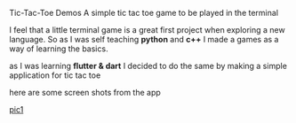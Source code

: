 Tic-Tac-Toe Demos
A simple tic tac toe game to be played in the terminal 

I feel that a little terminal game is a great first project when exploring a new language. So as I was self teaching **python** and **c++** I made a games as a way of learning the basics.

as I was learning **flutter & dart** I decided to do the same by making a simple application for tic tac toe

here are some screen shots from the app

[pic1](./Screenshot_1609166774.png)

